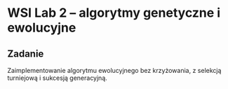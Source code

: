 # WSI Lab 2 – algorytmy genetyczne i ewolucyjne
## Zadanie 
Zaimplementowanie algorytmu ewolucyjnego bez krzyżowania, z selekcją turniejową i sukcesją generacyjną. 
